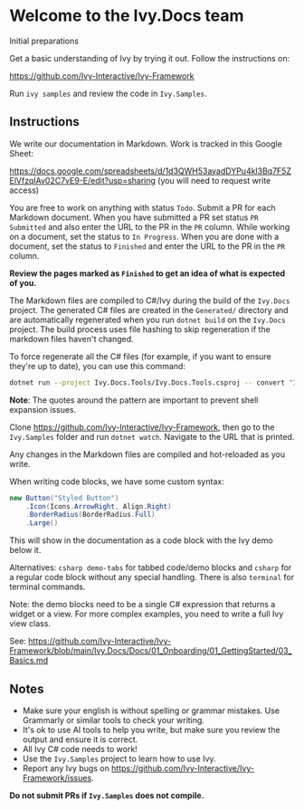 ﻿# Welcome to the Ivy.Docs team

Initial preparations

Get a basic understanding of Ivy by trying it out. Follow the instructions on:

<https://github.com/Ivy-Interactive/Ivy-Framework>

Run `ivy samples` and review the code in `Ivy.Samples`.

## Instructions

We write our documentation in Markdown. Work is tracked in this Google Sheet:

<https://docs.google.com/spreadsheets/d/1d3QWH53ayadDYPu4kl3Bq7F5ZElVfzqIAv02C7vE9-E/edit?usp=sharing>
(you will need to request write access)

You are free to work on anything with status `Todo`. Submit a PR for each Markdown document. When you have submitted a PR set status `PR Submitted` and also enter the URL to the PR in the `PR` column. While working on a document, set the status to `In Progress`. When you are done with a document, set the status to `Finished` and enter the URL to the PR in the `PR` column.

**Review the pages marked as `Finished` to get an idea of what is expected of you.**

The Markdown files are compiled to C#/Ivy during the build of the `Ivy.Docs` project. The generated C# files are created in the `Generated/` directory and are automatically regenerated when you run `dotnet build` on the `Ivy.Docs` project. The build process uses file hashing to skip regeneration if the markdown files haven't changed.

To force regenerate all the C# files (for example, if you want to ensure they're up to date), you can use this command:

```bash
dotnet run --project Ivy.Docs.Tools/Ivy.Docs.Tools.csproj -- convert "Ivy.Docs/Docs/*.md" Ivy.Docs/Generated
```

**Note**: The quotes around the pattern are important to prevent shell expansion issues.

Clone <https://github.com/Ivy-Interactive/Ivy-Framework>, then go to the `Ivy.Samples` folder and run `dotnet watch`. Navigate to the URL that is printed.

Any changes in the Markdown files are compiled and hot-reloaded as you write.

When writing code blocks, we have some custom syntax:

```csharp demo-below
new Button("Styled Button")
    .Icon(Icons.ArrowRight, Align.Right)
    .BorderRadius(BorderRadius.Full)
    .Large() 
```

This will show in the documentation as a code block with the Ivy demo below it.

Alternatives: `csharp demo-tabs` for tabbed code/demo blocks and `csharp` for a regular code block without any special handling. There is also `terminal` for terminal commands.

Note: the demo blocks need to be a single C# expression that returns a widget or a view. For more complex examples, you need to write a full Ivy view class.

See: <https://github.com/Ivy-Interactive/Ivy-Framework/blob/main/Ivy.Docs/Docs/01_Onboarding/01_GettingStarted/03_Basics.md>  

## Notes

* Make sure your english is without spelling or grammar mistakes. Use Grammarly or similar tools to check your writing.
* It's ok to use AI tools to help you write, but make sure you review the output and ensure it is correct.
* All Ivy C# code needs to work!
* Use the `Ivy.Samples` project to learn how to use Ivy.
* Report any Ivy bugs on <https://github.com/Ivy-Interactive/Ivy-Framework/issues>.

**Do not submit PRs if `Ivy.Samples` does not compile.**
